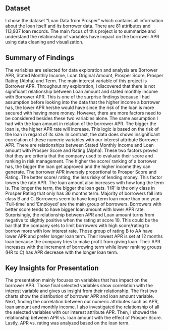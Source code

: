 ## Dataset
I chose the dataset “Loan Data from Prosper” which contains all information about the loan itself and its borrower data. There are 81 attributes and 113,937 loan records. The main focus of this project is to summarize and understand the relationship of variables have impact on the borrower APR using data cleaning and visualization. 

## Summary of Findings
The variables are selected for data exploration and analysis are Borrower APR, Stated Monthly Income, Loan Original Amount, Prosper Score, Prosper Rating (Alpha) and Term. The main interest variable of this project is Borrower APR. Throughout my exploration, I discovered that there is not significant relationship between Loan amount and stated monthly income with Borrower APR. This is one of the surprise findings because I had assumption before looking into the data that the higher income a borrower has, the lower APR he/she would have since the risk of the loan is more secured with having more money.  However, there are more factors need to be considered besides these two variables alone. The same assumption I had with the loan amount in relation of the borrower APR. The bigger the loan is, the higher APR rate will increase. This logic is based on the risk of the loan in regard of its size. In contrast, the data does shows insignificant correlation of these numeric variables with our interest attribute Borrower APR. There are relationships between Stated Monthly Income and Loan amount with Prosper Score and Rating (Alpha). These two factors proved that they are criteria that the company used to evaluate their score and ranking in risk management.  The higher the score/ ranking of a borrower has, the bigger the loan get approved and the higher income they can generate. The borrower APR inversely proportional to Prosper Score and Rating. The better score/ rating, the less risky of lending money. This factor lowers the rate APR. The loan amount also increases with how long the term is. The longer the term, the bigger the loan gets. ‘HR’ is the only class in Prosper Rating that only has 36 months term. Majority of borrowers fall into class B and C. Borrowers seem to have long term loan more than one year. ‘Full-time’ and ‘Employed’ are the main group of borrowers.  Borrowers with better score tends to have bigger loan amount with lower APR rate. Surprisingly, the relationship between APR and Loan amount turns from negative to slightly positive when the rating at score 10. This could be the bar that the company sets to limit borrowers with high score/rating to borrow more with low interest rate. 
Those group of rating B to AA have lower APR and prefer longer loan term. Their lowest APR is set at 12 months loan because the company tries to make profit from giving loan. Their APR increases with the increment of borrowing term while lower ranking groups (HR to C) has APR decrease with the longer loan term.

## Key Insights for Presentation
The presentation mainly focuses on variables that has impact on the borrower APR. Those final selected variables show correlation with the interest variable and gives us insight from their relationship. The first two charts show the distribution of borrower APR and loan amount variable. Next, finding the correlation between our numeric attributes such as APR, loan amount and monthly income. I also investigated the relationship of all the selected variables with our interest attribute APR. Then, I showed the relationship between APR vs. loan amount with the effect of Prosper Score. Lastly, APR vs. rating was analyzed based on the loan term.

